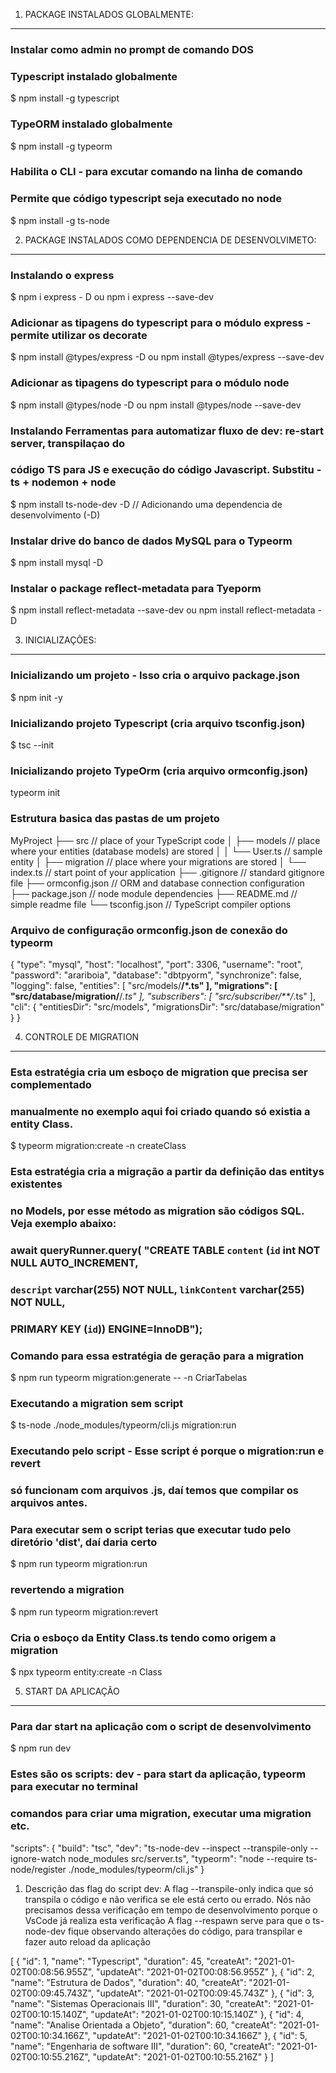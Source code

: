 
1. PACKAGE INSTALADOS GLOBALMENTE:
----------------------------------

### Instalar como admin no prompt de comando DOS
### Typescript instalado globalmente
$ npm install -g typescript

### TypeORM instalado globalmente
$ npm install -g typeorm

### Habilita o CLI - para excutar comando na linha de comando
### Permite que código typescript seja executado no node
$ npm install -g ts-node


2. PACKAGE INSTALADOS COMO DEPENDENCIA DE DESENVOLVIMETO:
---------------------------------------------------------

### Instalando o express
$ npm i express - D   ou   npm i express --save-dev

### Adicionar as tipagens do typescript para o módulo express - permite utilizar os decorate
$ npm install @types/express -D   ou   npm install @types/express --save-dev

### Adicionar as tipagens do typescript para o módulo node
$ npm install @types/node -D   ou   npm install @types/node --save-dev

### Instalando Ferramentas para automatizar fluxo de dev: re-start server, transpilaçao do  
### código TS para JS e execução do código Javascript. Substitu - ts + nodemon + node
$ npm install ts-node-dev -D   // Adicionando uma dependencia de desenvolvimento (-D)

### Instalar drive do banco de dados MySQL para o Typeorm
$ npm install mysql -D

### Instalar o package reflect-metadata para Tyeporm
$ npm install reflect-metadata --save-dev ou  npm install reflect-metadata -D

3. INICIALIZAÇÕES:
------------------

### Inicializando um projeto - Isso cria o arquivo package.json
$ npm init -y

### Inicializando projeto Typescript (cria arquivo tsconfig.json)
$ tsc --init

### Inicializando projeto TypeOrm (cria arquivo ormconfig.json)
typeorm init

### Estrutura basica das pastas de um projeto
MyProject
├── src              // place of your TypeScript code
│   ├── models       // place where your entities (database models) are stored
│   │   └── User.ts  // sample entity
│   ├── migration    // place where your migrations are stored
│   └── index.ts     // start point of your application
├── .gitignore       // standard gitignore file
├── ormconfig.json   // ORM and database connection configuration
├── package.json     // node module dependencies
├── README.md        // simple readme file
└── tsconfig.json    // TypeScript compiler options

### Arquivo de configuração ormconfig.json de conexão do typeorm
{
    "type": "mysql",
    "host": "localhost",
    "port": 3306,
    "username": "root",
    "password": "arariboia",
    "database": "dbtpyorm",
    "synchronize": false,
    "logging": false,
    "entities": [
       "src/models/**/*.ts"
    ],
    "migrations": [
       "src/database/migration/**/*.ts"
    ],
    "subscribers": [
       "src/subscriber/**/*.ts"
    ],
    "cli": {
      "entitiesDir": "src/models",
      "migrationsDir": "src/database/migration"
    }
 }

4. CONTROLE DE MIGRATION
-------------------------

### Esta estratégia cria um esboço de migration que precisa ser complementado 
### manualmente no exemplo aqui foi criado quando só existia a entity Class.
$ typeorm migration:create -n createClass

### Esta estratégia cria a migração a partir da definição das entitys existentes
### no Models, por esse método as migration são códigos SQL. Veja exemplo abaixo:
### await queryRunner.query( "CREATE TABLE `content` (`id` int NOT NULL AUTO_INCREMENT,
###                          `descript` varchar(255) NOT NULL, `linkContent` varchar(255) NOT NULL, 
###                          PRIMARY KEY (`id`)) ENGINE=InnoDB");
### Comando para essa estratégia de geração para a migration
$ npm run typeorm migration:generate -- -n CriarTabelas

### Executando a migration sem script
$ ts-node ./node_modules/typeorm/cli.js migration:run

### Executando pelo script - Esse script é porque o migration:run e revert
### só funcionam com arquivos .js, daí temos que compilar os arquivos antes.
### Para executar sem o script terias que executar tudo pelo diretório 'dist', daí daria certo
$ npm run typeorm migration:run

### revertendo a migration
$ npm run typeorm migration:revert

### Cria o esboço da Entity Class.ts tendo como origem a migration
$ npx typeorm entity:create -n Class


5. START DA APLICAÇÃO
---------------------

### Para dar start na aplicação com o script de desenvolvimento
$ npm run dev

### Estes são os scripts: dev - para start da aplicação, typeorm para executar no terminal
### comandos para criar uma migration, executar uma migration etc.
  "scripts": {
    "build": "tsc",
    "dev": "ts-node-dev --inspect --transpile-only --ignore-watch node_modules src/server.ts",
    "typeorm": "node --require ts-node/register ./node_modules/typeorm/cli.js"
  }

1. Descrição das flag do script dev:
  A flag --transpile-only indica que só transpila o código e não verifica se ele está certo ou errado. Nós não precisamos dessa verificação em tempo de desenvolvimento porque o VsCode já realiza esta verificação
  A flag --respawn serve para que o ts-node-dev fique observando alterações do código, para transpilar e fazer auto reload da aplicação



[
  {
    "id": 1,
    "name": "Typescript",
    "duration": 45,
    "createAt": "2021-01-02T00:08:56.955Z",
    "updateAt": "2021-01-02T00:08:56.955Z"
  },
  {
    "id": 2,
    "name": "Estrutura de Dados",
    "duration": 40,
    "createAt": "2021-01-02T00:09:45.743Z",
    "updateAt": "2021-01-02T00:09:45.743Z"
  },
  {
    "id": 3,
    "name": "Sistemas Operacionais III",
    "duration": 30,
    "createAt": "2021-01-02T00:10:15.140Z",
    "updateAt": "2021-01-02T00:10:15.140Z"
  },
  {
    "id": 4,
    "name": "Analise Orientada a Objeto",
    "duration": 60,
    "createAt": "2021-01-02T00:10:34.166Z",
    "updateAt": "2021-01-02T00:10:34.166Z"
  },
  {
    "id": 5,
    "name": "Engenharia de software III",
    "duration": 60,
    "createAt": "2021-01-02T00:10:55.216Z",
    "updateAt": "2021-01-02T00:10:55.216Z"
  }
]